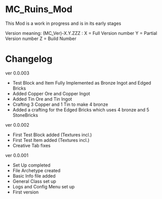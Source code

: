 MC_Ruins_Mod
============

This Mod is a work in progress and is in its early stages

Version meaning: (MC_Ver)-X.Y.ZZZ :
X = Full Version number
Y = Partial Version number
Z = Build Number

Changelog
=========

ver 0.0.003
- Test Block and Item Fully Implemented as Bronze Ingot and Edged Bricks
- Added Copper Ore and Copper Ingot
- Added Tin Ore and Tin Ingot
- Crafting 3 Copper and 1 Tin to make 4 bronze
- Added a crafting for the Edged Bricks which uses 4 bronze and 5 StoneBricks

ver 0.0.002
- First Test Block added (Textures incl.)
- First Test Item added (Textures incl.)
- Creative Tab fixes

ver 0.0.001
- Set Up completed
- File Archetype created
- Basic Info file added
- General Class set up
- Logs and Config Menu set up
- First version
